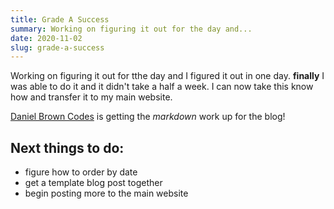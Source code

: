 ```yaml
---
title: Grade A Success
summary: Working on figuring it out for the day and...
date: 2020-11-02
slug: grade-a-success
---
```


Working on figuring it out for tthe day and I figured it out in one day. **finally** I was able to do it
and it didn't take a half a week. I can now take this know how and transfer it to my main website.

[Daniel Brown Codes](https://danielbrown.codes) is getting the *markdown* work up for the blog!

## Next things to do:
- figure how to order by date
- get a template blog post together
- begin posting more to the main website